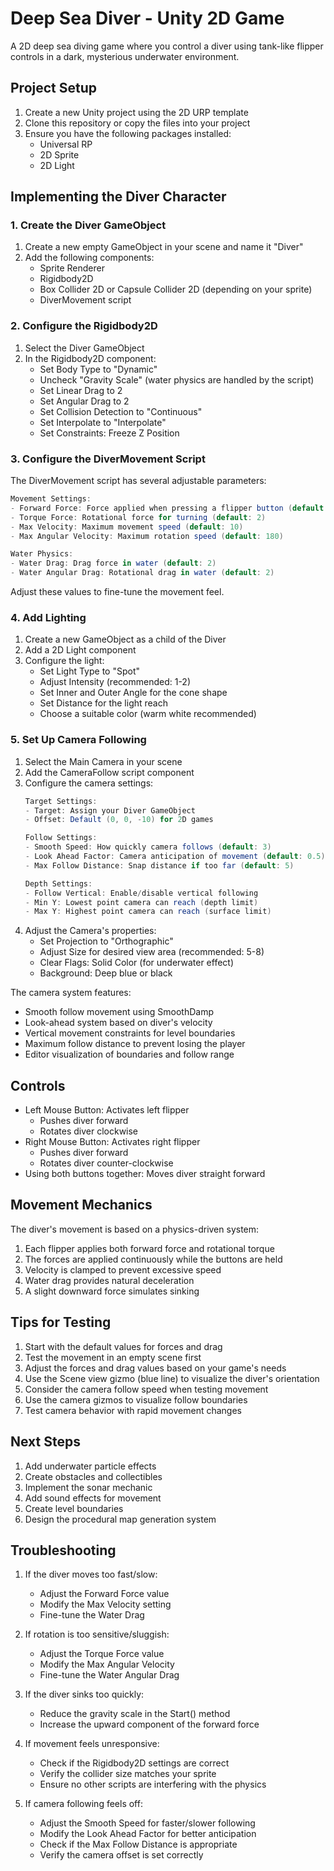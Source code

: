 # Deep Sea Diver - Unity 2D Game

A 2D deep sea diving game where you control a diver using tank-like flipper controls in a dark, mysterious underwater environment.

## Project Setup

1. Create a new Unity project using the 2D URP template
2. Clone this repository or copy the files into your project
3. Ensure you have the following packages installed:
   - Universal RP
   - 2D Sprite
   - 2D Light

## Implementing the Diver Character

### 1. Create the Diver GameObject

1. Create a new empty GameObject in your scene and name it "Diver"
2. Add the following components:
   - Sprite Renderer
   - Rigidbody2D
   - Box Collider 2D or Capsule Collider 2D (depending on your sprite)
   - DiverMovement script

### 2. Configure the Rigidbody2D

1. Select the Diver GameObject
2. In the Rigidbody2D component:
   - Set Body Type to "Dynamic"
   - Uncheck "Gravity Scale" (water physics are handled by the script)
   - Set Linear Drag to 2
   - Set Angular Drag to 2
   - Set Collision Detection to "Continuous"
   - Set Interpolate to "Interpolate"
   - Set Constraints: Freeze Z Position

### 3. Configure the DiverMovement Script

The DiverMovement script has several adjustable parameters:

```csharp
Movement Settings:
- Forward Force: Force applied when pressing a flipper button (default: 5)
- Torque Force: Rotational force for turning (default: 2)
- Max Velocity: Maximum movement speed (default: 10)
- Max Angular Velocity: Maximum rotation speed (default: 180)

Water Physics:
- Water Drag: Drag force in water (default: 2)
- Water Angular Drag: Rotational drag in water (default: 2)
```

Adjust these values to fine-tune the movement feel.

### 4. Add Lighting

1. Create a new GameObject as a child of the Diver
2. Add a 2D Light component
3. Configure the light:
   - Set Light Type to "Spot"
   - Adjust Intensity (recommended: 1-2)
   - Set Inner and Outer Angle for the cone shape
   - Set Distance for the light reach
   - Choose a suitable color (warm white recommended)

### 5. Set Up Camera Following

1. Select the Main Camera in your scene
2. Add the CameraFollow script component
3. Configure the camera settings:
   ```csharp
   Target Settings:
   - Target: Assign your Diver GameObject
   - Offset: Default (0, 0, -10) for 2D games
   
   Follow Settings:
   - Smooth Speed: How quickly camera follows (default: 3)
   - Look Ahead Factor: Camera anticipation of movement (default: 0.5)
   - Max Follow Distance: Snap distance if too far (default: 5)
   
   Depth Settings:
   - Follow Vertical: Enable/disable vertical following
   - Min Y: Lowest point camera can reach (depth limit)
   - Max Y: Highest point camera can reach (surface limit)
   ```
4. Adjust the Camera's properties:
   - Set Projection to "Orthographic"
   - Adjust Size for desired view area (recommended: 5-8)
   - Clear Flags: Solid Color (for underwater effect)
   - Background: Deep blue or black

The camera system features:
- Smooth follow movement using SmoothDamp
- Look-ahead system based on diver's velocity
- Vertical movement constraints for level boundaries
- Maximum follow distance to prevent losing the player
- Editor visualization of boundaries and follow range

## Controls

- Left Mouse Button: Activates left flipper
  - Pushes diver forward
  - Rotates diver clockwise
- Right Mouse Button: Activates right flipper
  - Pushes diver forward
  - Rotates diver counter-clockwise
- Using both buttons together: Moves diver straight forward

## Movement Mechanics

The diver's movement is based on a physics-driven system:

1. Each flipper applies both forward force and rotational torque
2. The forces are applied continuously while the buttons are held
3. Velocity is clamped to prevent excessive speed
4. Water drag provides natural deceleration
5. A slight downward force simulates sinking

## Tips for Testing

1. Start with the default values for forces and drag
2. Test the movement in an empty scene first
3. Adjust the forces and drag values based on your game's needs
4. Use the Scene view gizmo (blue line) to visualize the diver's orientation
5. Consider the camera follow speed when testing movement
6. Use the camera gizmos to visualize follow boundaries
7. Test camera behavior with rapid movement changes

## Next Steps

1. Add underwater particle effects
2. Create obstacles and collectibles
3. Implement the sonar mechanic
4. Add sound effects for movement
5. Create level boundaries
6. Design the procedural map generation system

## Troubleshooting

1. If the diver moves too fast/slow:
   - Adjust the Forward Force value
   - Modify the Max Velocity setting
   - Fine-tune the Water Drag

2. If rotation is too sensitive/sluggish:
   - Adjust the Torque Force value
   - Modify the Max Angular Velocity
   - Fine-tune the Water Angular Drag

3. If the diver sinks too quickly:
   - Reduce the gravity scale in the Start() method
   - Increase the upward component of the forward force

4. If movement feels unresponsive:
   - Check if the Rigidbody2D settings are correct
   - Verify the collider size matches your sprite
   - Ensure no other scripts are interfering with the physics

5. If camera following feels off:
   - Adjust the Smooth Speed for faster/slower following
   - Modify the Look Ahead Factor for better anticipation
   - Check if the Max Follow Distance is appropriate
   - Verify the camera offset is set correctly 